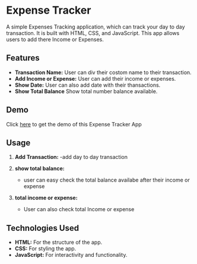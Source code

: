 # Expense Tracker

A simple Expenses Tracking application, which can track your day to day transaction. It is built with HTML, CSS, and JavaScript. This app allows users to add there Income or Expenses.

## Features

- **Transaction Name:** User can div their costom name to their transaction.
- **Add Income or Expense:** User can add their income or expenses.
- **Show Date:** User can also add date with their thansactions.
- **Show Total Balance** Show total number balance available.

## Demo
Click [here]([https://himanshuchopra99.github.io/Expense-Tracker/]) to get the demo of this Expense Tracker App

## Usage

1. **Add Transaction:**
   -add day to day transaction 

3. **show total balance:**
   - user can easy check the total balance availabe after their income or expense

4. **total income or expense:**
   - User can also check total Income or expense 

## Technologies Used

- **HTML:** For the structure of the app.
- **CSS:** For styling the app.
- **JavaScript:** For interactivity and functionality.
